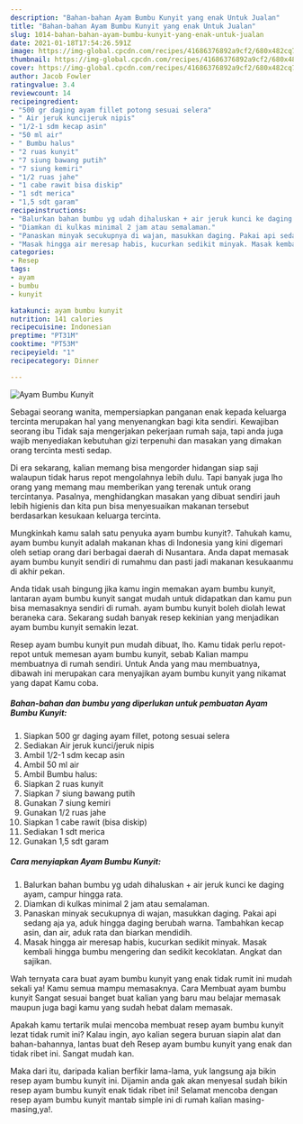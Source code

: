 ```yaml
---
description: "Bahan-bahan Ayam Bumbu Kunyit yang enak Untuk Jualan"
title: "Bahan-bahan Ayam Bumbu Kunyit yang enak Untuk Jualan"
slug: 1014-bahan-bahan-ayam-bumbu-kunyit-yang-enak-untuk-jualan
date: 2021-01-18T17:54:26.591Z
image: https://img-global.cpcdn.com/recipes/41686376892a9cf2/680x482cq70/ayam-bumbu-kunyit-foto-resep-utama.jpg
thumbnail: https://img-global.cpcdn.com/recipes/41686376892a9cf2/680x482cq70/ayam-bumbu-kunyit-foto-resep-utama.jpg
cover: https://img-global.cpcdn.com/recipes/41686376892a9cf2/680x482cq70/ayam-bumbu-kunyit-foto-resep-utama.jpg
author: Jacob Fowler
ratingvalue: 3.4
reviewcount: 14
recipeingredient:
- "500 gr daging ayam fillet potong sesuai selera"
- " Air jeruk kuncijeruk nipis"
- "1/2-1 sdm kecap asin"
- "50 ml air"
- " Bumbu halus"
- "2 ruas kunyit"
- "7 siung bawang putih"
- "7 siung kemiri"
- "1/2 ruas jahe"
- "1 cabe rawit bisa diskip"
- "1 sdt merica"
- "1,5 sdt garam"
recipeinstructions:
- "Balurkan bahan bumbu yg udah dihaluskan + air jeruk kunci ke daging ayam, campur hingga rata."
- "Diamkan di kulkas minimal 2 jam atau semalaman."
- "Panaskan minyak secukupnya di wajan, masukkan daging. Pakai api sedang aja ya, aduk hingga daging berubah warna. Tambahkan kecap asin, dan air, aduk rata dan biarkan mendidih."
- "Masak hingga air meresap habis, kucurkan sedikit minyak. Masak kembali hingga bumbu mengering dan sedikit kecoklatan. Angkat dan sajikan."
categories:
- Resep
tags:
- ayam
- bumbu
- kunyit

katakunci: ayam bumbu kunyit 
nutrition: 141 calories
recipecuisine: Indonesian
preptime: "PT31M"
cooktime: "PT53M"
recipeyield: "1"
recipecategory: Dinner

---
```



![Ayam Bumbu Kunyit](https://img-global.cpcdn.com/recipes/41686376892a9cf2/680x482cq70/ayam-bumbu-kunyit-foto-resep-utama.jpg)

Sebagai seorang wanita, mempersiapkan panganan enak kepada keluarga tercinta merupakan hal yang menyenangkan bagi kita sendiri. Kewajiban seorang ibu Tidak saja mengerjakan pekerjaan rumah saja, tapi anda juga wajib menyediakan kebutuhan gizi terpenuhi dan masakan yang dimakan orang tercinta mesti sedap.

Di era  sekarang, kalian memang bisa mengorder hidangan siap saji walaupun tidak harus repot mengolahnya lebih dulu. Tapi banyak juga lho orang yang memang mau memberikan yang terenak untuk orang tercintanya. Pasalnya, menghidangkan masakan yang dibuat sendiri jauh lebih higienis dan kita pun bisa menyesuaikan makanan tersebut berdasarkan kesukaan keluarga tercinta. 



Mungkinkah kamu salah satu penyuka ayam bumbu kunyit?. Tahukah kamu, ayam bumbu kunyit adalah makanan khas di Indonesia yang kini digemari oleh setiap orang dari berbagai daerah di Nusantara. Anda dapat memasak ayam bumbu kunyit sendiri di rumahmu dan pasti jadi makanan kesukaanmu di akhir pekan.

Anda tidak usah bingung jika kamu ingin memakan ayam bumbu kunyit, lantaran ayam bumbu kunyit sangat mudah untuk didapatkan dan kamu pun bisa memasaknya sendiri di rumah. ayam bumbu kunyit boleh diolah lewat beraneka cara. Sekarang sudah banyak resep kekinian yang menjadikan ayam bumbu kunyit semakin lezat.

Resep ayam bumbu kunyit pun mudah dibuat, lho. Kamu tidak perlu repot-repot untuk memesan ayam bumbu kunyit, sebab Kalian mampu membuatnya di rumah sendiri. Untuk Anda yang mau membuatnya, dibawah ini merupakan cara menyajikan ayam bumbu kunyit yang nikamat yang dapat Kamu coba.

<!--inarticleads1-->

##### Bahan-bahan dan bumbu yang diperlukan untuk pembuatan Ayam Bumbu Kunyit:

1. Siapkan 500 gr daging ayam fillet, potong sesuai selera
1. Sediakan  Air jeruk kunci/jeruk nipis
1. Ambil 1/2-1 sdm kecap asin
1. Ambil 50 ml air
1. Ambil  Bumbu halus:
1. Siapkan 2 ruas kunyit
1. Siapkan 7 siung bawang putih
1. Gunakan 7 siung kemiri
1. Gunakan 1/2 ruas jahe
1. Siapkan 1 cabe rawit (bisa diskip)
1. Sediakan 1 sdt merica
1. Gunakan 1,5 sdt garam




<!--inarticleads2-->

##### Cara menyiapkan Ayam Bumbu Kunyit:

1. Balurkan bahan bumbu yg udah dihaluskan + air jeruk kunci ke daging ayam, campur hingga rata.
1. Diamkan di kulkas minimal 2 jam atau semalaman.
1. Panaskan minyak secukupnya di wajan, masukkan daging. Pakai api sedang aja ya, aduk hingga daging berubah warna. Tambahkan kecap asin, dan air, aduk rata dan biarkan mendidih.
1. Masak hingga air meresap habis, kucurkan sedikit minyak. Masak kembali hingga bumbu mengering dan sedikit kecoklatan. Angkat dan sajikan.




Wah ternyata cara buat ayam bumbu kunyit yang enak tidak rumit ini mudah sekali ya! Kamu semua mampu memasaknya. Cara Membuat ayam bumbu kunyit Sangat sesuai banget buat kalian yang baru mau belajar memasak maupun juga bagi kamu yang sudah hebat dalam memasak.

Apakah kamu tertarik mulai mencoba membuat resep ayam bumbu kunyit lezat tidak rumit ini? Kalau ingin, ayo kalian segera buruan siapin alat dan bahan-bahannya, lantas buat deh Resep ayam bumbu kunyit yang enak dan tidak ribet ini. Sangat mudah kan. 

Maka dari itu, daripada kalian berfikir lama-lama, yuk langsung aja bikin resep ayam bumbu kunyit ini. Dijamin anda gak akan menyesal sudah bikin resep ayam bumbu kunyit enak tidak ribet ini! Selamat mencoba dengan resep ayam bumbu kunyit mantab simple ini di rumah kalian masing-masing,ya!.


